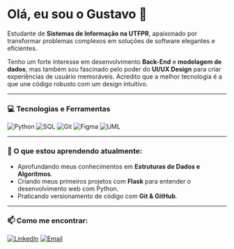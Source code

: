 # Olá, eu sou o Gustavo 👋

Estudante de **Sistemas de Informação na UTFPR**, apaixonado por transformar problemas complexos em soluções de software elegantes e eficientes.

Tenho um forte interesse em desenvolvimento **Back-End** e **modelagem de dados**, mas também sou fascinado pelo poder do **UI/UX Design** para criar experiências de usuário memoráveis. Acredito que a melhor tecnologia é a que une código robusto com um design intuitivo.

---

### 💻 Tecnologias e Ferramentas

![Python](https://img.shields.io/badge/Python-3776AB?style=for-the-badge&logo=python&logoColor=white)
![SQL](https://img.shields.io/badge/SQL-025E8C?style=for-the-badge&logo=postgresql&logoColor=white)
![Git](https://img.shields.io/badge/GIT-E44C30?style=for-the-badge&logo=git&logoColor=white)
![Figma](https://img.shields.io/badge/Figma-F24E1E?style=for-the-badge&logo=figma&logoColor=white)
![UML](https://img.shields.io/badge/UML-lightgrey?style=for-the-badge)

---

### 🌱 O que estou aprendendo atualmente:

- Aprofundando meus conhecimentos em **Estruturas de Dados e Algoritmos**.
- Criando meus primeiros projetos com **Flask** para entender o desenvolvimento web com Python.
- Praticando versionamento de código com **Git & GitHub**.

---

### 📫 Como me encontrar:

[![LinkedIn](https://img.shields.io/badge/LinkedIn-0077B5?style=for-the-badge&logo=linkedin&logoColor=white)](www.linkedin.com/in/gustavo-melo-costa)
[![Email](https://img.shields.io/badge/Email-D14836?style=for-the-badge&logo=gmail&logoColor=white)](mailto:gustavinhormc@gmail.com)
